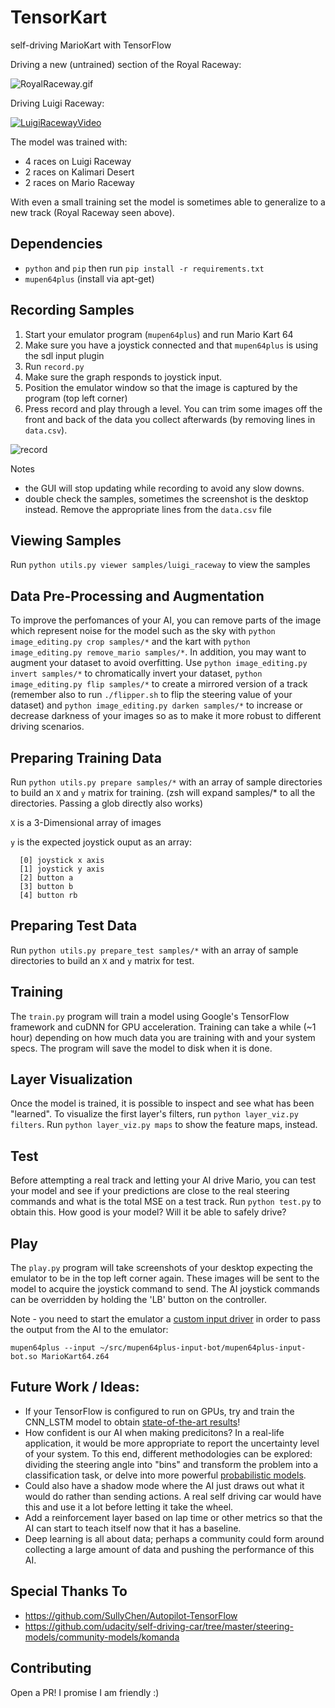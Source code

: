 TensorKart
==========

self-driving MarioKart with TensorFlow

Driving a new (untrained) section of the Royal Raceway:

![RoyalRaceway.gif](https://media.giphy.com/media/1435VvCosVezQY/giphy.gif)

Driving Luigi Raceway:

[![LuigiRacewayVideo](/screenshots/luigi_raceway.png?raw=true)](https://youtu.be/vrccd3yeXnc)

The model was trained with:
* 4 races on Luigi Raceway
* 2 races on Kalimari Desert
* 2 races on Mario Raceway

With even a small training set the model is sometimes able to generalize to a new track (Royal Raceway seen above).


Dependencies
------------
* `python` and `pip` then run `pip install -r requirements.txt`
* `mupen64plus` (install via apt-get)


Recording Samples
-----------------
1. Start your emulator program (`mupen64plus`) and run Mario Kart 64
2. Make sure you have a joystick connected and that `mupen64plus` is using the sdl input plugin
3. Run `record.py`
4. Make sure the graph responds to joystick input.
5. Position the emulator window so that the image is captured by the program (top left corner)
6. Press record and play through a level. You can trim some images off the front and back of the data you collect afterwards (by removing lines in `data.csv`).

![record](/screenshots/record_setup.png?raw=true)

Notes
- the GUI will stop updating while recording to avoid any slow downs.
- double check the samples, sometimes the screenshot is the desktop instead. Remove the appropriate lines from the `data.csv` file


Viewing Samples
---------------
Run `python utils.py viewer samples/luigi_raceway` to view the samples


Data Pre-Processing and Augmentation
---------------
To improve the perfomances of your AI, you can remove parts of the image which represent noise for the model such as the sky with `python image_editing.py crop samples/*` and the kart with `python image_editing.py remove_mario samples/*`. In addition, you may want to augment your dataset to avoid overfitting. Use `python image_editing.py invert samples/*` to chromatically invert your dataset, `python image_editing.py flip samples/*` to create a mirrored version of a track (remember also to run `./flipper.sh` to flip the steering value of your dataset) and `python image_editing.py darken samples/*` to increase or decrease darkness of your images so as to make it more robust to different driving scenarios.

Preparing Training Data
-----------------------
Run `python utils.py prepare samples/*` with an array of sample directories to build an `X` and `y` matrix for training. (zsh will expand samples/* to all the directories. Passing a glob directly also works)

`X` is a 3-Dimensional array of images

`y` is the expected joystick ouput as an array:

```
  [0] joystick x axis
  [1] joystick y axis
  [2] button a
  [3] button b
  [4] button rb
```

Preparing Test Data
-----------------------
Run `python utils.py prepare_test samples/*` with an array of sample directories to build an `X` and `y` matrix for test. 


Training
--------
The `train.py` program will train a model using Google's TensorFlow framework and cuDNN for GPU acceleration. Training can take a while (~1 hour) depending on how much data you are training with and your system specs. The program will save the model to disk when it is done.

Layer Visualization
--------
Once the model is trained, it is possible to inspect and see what has been "learned". To visualize the first layer's filters, run `python layer_viz.py filters`. Run `python layer_viz.py maps` to show the feature maps, instead. 


Test
--------
Before attempting a real track and letting your AI drive Mario, you can test your model and see if your predictions are close to the real steering commands and what is the total MSE on a test track. Run `python test.py` to obtain this. How good is your model? Will it be able to safely drive?


Play
----
The `play.py` program will take screenshots of your desktop expecting the emulator to be in the top left corner again. These images will be sent to the model to acquire the joystick command to send. The AI joystick commands can be overridden by holding the 'LB' button on the controller.

Note - you need to start the emulator a [custom input driver](https://github.com/kevinhughes27/mupen64plus-input-bot) in order to pass the output from the AI to the emulator:

```
mupen64plus --input ~/src/mupen64plus-input-bot/mupen64plus-input-bot.so MarioKart64.z64
```


Future Work / Ideas:
--------------------
* If your TensorFlow is configured to run on GPUs, try and train the CNN_LSTM model to obtain [state-of-the-art results](https://github.com/udacity/self-driving-car/tree/master/steering-models/community-models)!
* How confident is our AI when making predicitons? In a real-life application, it would be more appropriate to report the uncertainty level of your system. To this end, different methodologies can be explored: dividing the steering angle into "bins" and transform the problem into a classification task, or delve into more powerful [probabilistic models](https://github.com/mauriziofilippone/deep_gp_random_features).   
* Could also have a shadow mode where the AI just draws out what it would do rather than sending actions. A real self driving car would have this and use it a lot before letting it take the wheel.
* Add a reinforcement layer based on lap time or other metrics so that the AI can start to teach itself now that it has a baseline.
* Deep learning is all about data; perhaps a community could form around collecting a large amount of data and pushing the performance of this AI.


Special Thanks To
-----------------
* https://github.com/SullyChen/Autopilot-TensorFlow
* https://github.com/udacity/self-driving-car/tree/master/steering-models/community-models/komanda

Contributing
------------
Open a PR! I promise I am friendly :)